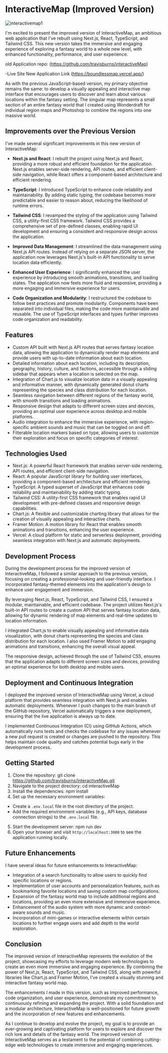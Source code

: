 # InteractiveMap (Improved Version)

![interactivemap1](https://github.com/travisburns/interactiveMap/assets/41456635/a5455d6c-1c5a-4d8e-b0e9-5f1f0a5f9a3f)

I'm excited to present the improved version of InteractiveMap, an ambitious web application that I've rebuilt using Next.js, React, TypeScript, and Tailwind CSS. This new version takes the immersive and engaging experience of exploring a fantasy world to a whole new level, with enhanced functionality, performance, and user experience.

old Application repo: (https://github.com/travisburns/interactiveMap)

-Live Site New Application Link (https://boundlessmap.vercel.app/)

As with the previous JavaScript-based version, my primary objective remains the same: to develop a visually appealing and interactive map interface that encourages users to discover and learn about various locations within the fantasy setting. The singular map represents a small section of an entire fantasy world that I created using Wonderdraft for individual region maps and Photoshop to combine the regions into one massive world.

## Improvements over the Previous Version

I've made several significant improvements in this new version of InteractiveMap:

- **Next.js and React**: I rebuilt the project using Next.js and React, providing a more robust and efficient foundation for the application. Next.js enables server-side rendering, API routes, and efficient client-side navigation, while React offers a component-based architecture and efficient rendering.

- **TypeScript**: I introduced TypeScript to enhance code reliability and maintainability. By adding static typing, the codebase becomes more predictable and easier to reason about, reducing the likelihood of runtime errors.

- **Tailwind CSS**: I revamped the styling of the application using Tailwind CSS, a utility-first CSS framework. Tailwind CSS provides a comprehensive set of pre-defined classes, enabling rapid UI development and ensuring a consistent and responsive design across the application.

- **Improved Data Management**: I streamlined the data management using Next.js API routes. Instead of relying on a separate JSON server, the application now leverages Next.js's built-in API functionality to serve location data efficiently.

- **Enhanced User Experience**: I significantly enhanced the user experience by introducing smooth animations, transitions, and loading states. The application now feels more fluid and responsive, providing a more engaging and immersive experience for users.

- **Code Organization and Modularity**: I restructured the codebase to follow best practices and promote modularity. Components have been separated into individual files, making the code more maintainable and reusable. The use of TypeScript interfaces and types further improves code organization and readability.

## Features

- Custom API built with Next.js API routes that serves fantasy location data, allowing the application to dynamically render map elements and provide users with up-to-date information about each location.
- Detailed information about each location, including its description, geography, history, culture, and factions, accessible through a sliding sidebar that appears when a location is selected on the map.
- Integration of Chart.js to visualize location data in a visually appealing and informative manner, with dynamically generated donut charts representing the species and class distribution for each location.
- Seamless navigation between different regions of the fantasy world, with smooth transitions and loading animations.
- Responsive design that adapts to different screen sizes and devices, providing an optimal user experience across desktop and mobile platforms.
- Audio integration to enhance the immersive experience, with region-specific ambient sounds and music that can be toggled on and off.
- Filterable location markers based on type, allowing users to customize their exploration and focus on specific categories of interest.

## Technologies Used

- Next.js: A powerful React framework that enables server-side rendering, API routes, and efficient client-side navigation.
- React: A popular JavaScript library for building user interfaces, providing a component-based architecture and efficient rendering.
- TypeScript: A typed superset of JavaScript that enhances code reliability and maintainability by adding static typing.
- Tailwind CSS: A utility-first CSS framework that enables rapid UI development with pre-defined classes and responsive design capabilities.
- Chart.js: A flexible and customizable charting library that allows for the creation of visually appealing and interactive charts.
- Framer Motion: A motion library for React that enables smooth animations and transitions, enhancing the user experience.
- Vercel: A cloud platform for static and serverless deployment, providing seamless integration with Next.js and automatic deployments.

## Development Process

During the development process for the improved version of InteractiveMap, I followed a similar approach to the previous version, focusing on creating a professional-looking and user-friendly interface. I incorporated fantasy-themed elements into the application's design to enhance user engagement and immersion.

By leveraging Next.js, React, TypeScript, and Tailwind CSS, I ensured a modular, maintainable, and efficient codebase. The project utilizes Next.js's built-in API routes to create a custom API that serves fantasy location data, allowing for dynamic rendering of map elements and real-time updates to location information.

I integrated Chart.js to enable visually appealing and informative data visualization, with donut charts representing the species and class distribution for each location. I also used Framer Motion to add engaging animations and transitions, enhancing the overall visual appeal.

The responsive design, achieved through the use of Tailwind CSS, ensures that the application adapts to different screen sizes and devices, providing an optimal experience for both desktop and mobile users.

## Deployment and Continuous Integration

I deployed the improved version of InteractiveMap using Vercel, a cloud platform that provides seamless integration with Next.js and enables automatic deployments. Whenever I push changes to the main branch of the GitHub repository, Vercel automatically triggers a new deployment, ensuring that the live application is always up to date.

I implemented Continuous Integration (CI) using GitHub Actions, which automatically runs tests and checks the codebase for any issues whenever a new pull request is created or changes are pushed to the repository. This helps maintain code quality and catches potential bugs early in the development process.

## Getting Started

1. Clone the repository: git clone https://github.com/travisburns/interactiveMap.git
2. Navigate to the project directory: cd interactiveMap
3. Install the dependencies: npm install
4. Set up the necessary environment variables:
- Create a `.env.local` file in the root directory of the project.
- Add the required environment variables (e.g., API keys, database connection strings) to the `.env.local` file.
5. Start the development server: npm run dev
6. Open your browser and visit `http://localhost:3000` to see the application running locally.

## Future Enhancements

I have several ideas for future enhancements to InteractiveMap:

- Integration of a search functionality to allow users to quickly find specific locations or regions.
- Implementation of user accounts and personalization features, such as bookmarking favorite locations and saving custom map configurations.
- Expansion of the fantasy world map to include additional regions and locations, providing an even more extensive and immersive experience.
- Enhancement of the audio system with more dynamic and context-aware sounds and music.
- Incorporation of mini-games or interactive elements within certain locations to further engage users and add depth to the world exploration.

## Conclusion

The improved version of InteractiveMap represents the evolution of the project, showcasing my efforts to leverage modern web technologies to create an even more immersive and engaging experience. By combining the power of Next.js, React, TypeScript, and Tailwind CSS, along with powerful libraries like Chart.js and Framer Motion, I've created a visually stunning and interactive fantasy world map.

The enhancements I made in this version, such as improved performance, code organization, and user experience, demonstrate my commitment to continuously refining and expanding the project. With a solid foundation and a modular architecture, InteractiveMap is well-positioned for future growth and the incorporation of new features and enhancements.

As I continue to develop and evolve the project, my goal is to provide an ever-growing and captivating platform for users to explore and discover the rich lore and details of the fantasy world. The improved version of InteractiveMap serves as a testament to the potential of combining cutting-edge web technologies to create immersive and engaging experiences.
